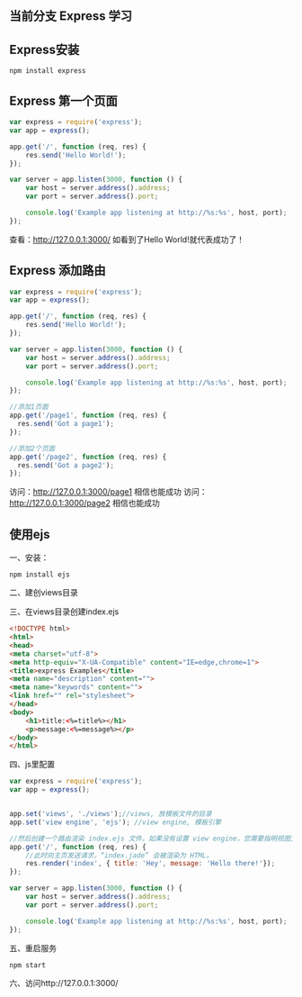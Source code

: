 ## 当前分支 Express 学习

## Express安装
```
npm install express
```

## Express 第一个页面
```js
var express = require('express');
var app = express();

app.get('/', function (req, res) {
    res.send('Hello World!');
});

var server = app.listen(3000, function () {
    var host = server.address().address;
    var port = server.address().port;

    console.log('Example app listening at http://%s:%s', host, port);
});
```
查看：http://127.0.0.1:3000/ 如看到了Hello World!就代表成功了！

## Express 添加路由
```js
var express = require('express');
var app = express();

app.get('/', function (req, res) {
    res.send('Hello World!');
});

var server = app.listen(3000, function () {
    var host = server.address().address;
    var port = server.address().port;

    console.log('Example app listening at http://%s:%s', host, port);
});

//添加1页面
app.get('/page1', function (req, res) {
  res.send('Got a page1');
});

//添加2个页面
app.get('/page2', function (req, res) {
  res.send('Got a page2');
});
```
访问：http://127.0.0.1:3000/page1 相信也能成功
访问：http://127.0.0.1:3000/page2 相信也能成功

## 使用ejs

一、安装：
```
npm install ejs
```

二、建创views目录

三、在views目录创建index.ejs
```html
<!DOCTYPE html>
<html>
<head>
<meta charset="utf-8">
<meta http-equiv="X-UA-Compatible" content="IE=edge,chrome=1">
<title>express Examples</title>
<meta name="description" content="">
<meta name="keywords" content="">
<link href="" rel="stylesheet">
</head>
<body>
    <h1>title:<%=title%></h1>
    <p>message:<%=message%></p>
</body>
</html>
```

四、js里配置
```js
var express = require('express');
var app = express();


app.set('views', './views');//views, 放模板文件的目录
app.set('view engine', 'ejs'); //view engine, 模板引擎

//然后创建一个路由渲染 index.ejs 文件。如果没有设置 view engine，您需要指明视图文件的后缀，否则就会遗漏它。
app.get('/', function (req, res) {
    //此时向主页发送请求，“index.jade” 会被渲染为 HTML。
    res.render('index', { title: 'Hey', message: 'Hello there!'});
});

var server = app.listen(3000, function () {
    var host = server.address().address;
    var port = server.address().port;

    console.log('Example app listening at http://%s:%s', host, port);
});
```
五、重启服务
```
npm start
```

六、访问http://127.0.0.1:3000/
